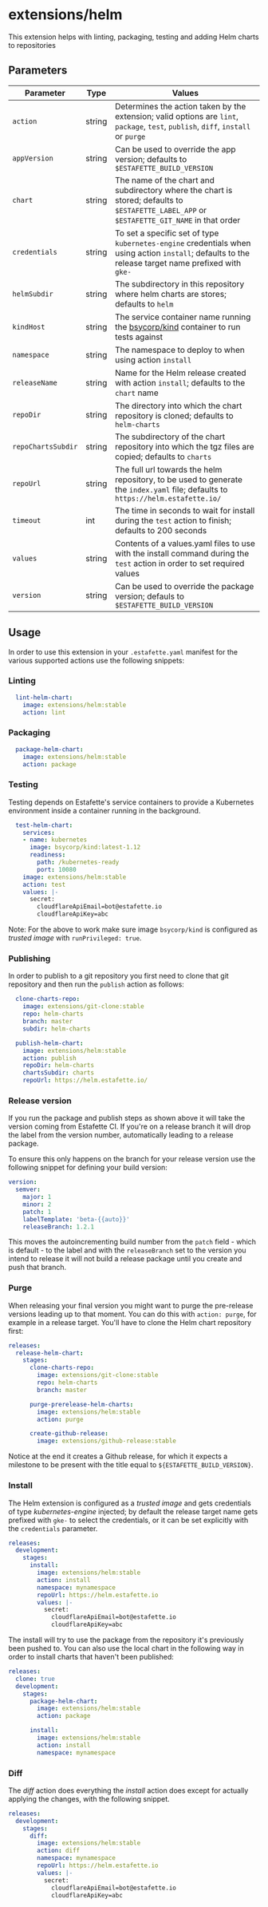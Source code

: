 # extensions/helm

This extension helps with linting, packaging, testing and adding Helm charts to repositories

## Parameters

| Parameter             | Type   | Values                                                                                                                                              |
| --------------------- | ------ | --------------------------------------------------------------------------------------------------------------------------------------------------- |
| `action`              | string | Determines the action taken by the extension; valid options are `lint`, `package`, `test`, `publish`, `diff`, `install` or `purge`                  |
| `appVersion`          | string | Can be used to override the app version; defaults to `$ESTAFETTE_BUILD_VERSION`                                                                     |
| `chart`               | string | The name of the chart and subdirectory where the chart is stored; defaults to `$ESTAFETTE_LABEL_APP` or `$ESTAFETTE_GIT_NAME` in that order         |
| `credentials`         | string | To set a specific set of type `kubernetes-engine` credentials when using action `install`; defaults to the release target name prefixed with `gke-` |
| `helmSubdir`          | string | The subdirectory in this repository where helm charts are stores; defaults to `helm`                                                                |
| `kindHost`            | string | The service container name running the [bsycorp/kind](https://hub.docker.com/r/bsycorp/kind) container to run tests against                         |
| `namespace`           | string | The namespace to deploy to when using action `install`                                                                                              |
| `releaseName`         | string | Name for the Helm release created with action `install`; defaults to the `chart` name                                                               |
| `repoDir`             | string | The directory into which the chart repository is cloned; defaults to `helm-charts`                                                                  |
| `repoChartsSubdir`    | string | The subdirectory of the chart repository into which the tgz files are copied; defaults to `charts`                                                  |
| `repoUrl`             | string | The full url towards the helm repository, to be used to generate the `index.yaml` file; defaults to `https://helm.estafette.io/`                    |
| `timeout`             | int    | The time in seconds to wait for install during the `test` action to finish; defaults to 200 seconds                                                 |
| `values`              | string | Contents of a values.yaml files to use with the install command during the `test` action in order to set required values                            |
| `version`             | string | Can be used to override the package version; defauls to `$ESTAFETTE_BUILD_VERSION`                                                                  |

## Usage

In order to use this extension in your `.estafette.yaml` manifest for the various supported actions use the following snippets:

### Linting

```yaml
  lint-helm-chart:
    image: extensions/helm:stable
    action: lint
```

### Packaging

```yaml
  package-helm-chart:
    image: extensions/helm:stable
    action: package
```

### Testing

Testing depends on Estafette's service containers to provide a Kubernetes environment inside a container running in the background.

```yaml
  test-helm-chart:
    services:
    - name: kubernetes
      image: bsycorp/kind:latest-1.12
      readiness:
        path: /kubernetes-ready
        port: 10080
    image: extensions/helm:stable
    action: test
    values: |-
      secret:
        cloudflareApiEmail=bot@estafette.io
        cloudflareApiKey=abc
```

Note: For the above to work make sure image `bsycorp/kind` is configured as _trusted image_ with `runPrivileged: true`.

### Publishing

In order to publish to a git repository you first need to clone that git repository and then run the `publish` action as follows:

```yaml
  clone-charts-repo:
    image: extensions/git-clone:stable
    repo: helm-charts
    branch: master
    subdir: helm-charts

  publish-helm-chart:
    image: extensions/helm:stable
    action: publish
    repoDir: helm-charts
    chartsSubdir: charts
    repoUrl: https://helm.estafette.io/
```

### Release version

If you run the package and publish steps as shown above it will take the version coming from Estafette CI. If you're on a release branch it will drop the label from the version number, automatically leading to a release package.

To ensure this only happens on the branch for your release version use the following snippet for defining your build version:

```yaml
version:
  semver:
    major: 1
    minor: 2
    patch: 1
    labelTemplate: 'beta-{{auto}}'
    releaseBranch: 1.2.1
```

This moves the autoincrementing build number from the `patch` field - which is default - to the label and with the `releaseBranch` set to the version you intend to release it will not build a release package until you create and push that branch.

### Purge

When releasing your final version you might want to purge the pre-release versions leading up to that moment. You can do this with `action: purge`, for example in a release target. You'll have to clone the Helm chart repository first:

```yaml
releases:
  release-helm-chart:
    stages:
      clone-charts-repo:
        image: extensions/git-clone:stable
        repo: helm-charts
        branch: master

      purge-prerelease-helm-charts:
        image: extensions/helm:stable
        action: purge

      create-github-release:
        image: extensions/github-release:stable
```

Notice at the end it creates a Github release, for which it expects a milestone to be present with the title equal to `${ESTAFETTE_BUILD_VERSION}`.

### Install

The Helm extension is configured as a _trusted image_ and gets credentials of type _kubernetes-engine_ injected; by default the release target name gets prefixed with `gke-` to select the credentials, or it can be set explicitly with the `credentials` parameter.

```yaml
releases:
  development:
    stages:
      install:
        image: extensions/helm:stable
        action: install
        namespace: mynamespace
        repoUrl: https://helm.estafette.io
        values: |-
          secret:
            cloudflareApiEmail=bot@estafette.io
            cloudflareApiKey=abc
```

The install will try to use the package from the repository it's previously been pushed to. You can also use the local chart in the following way in order to install charts that haven't been published:

```yaml
releases:
  clone: true
  development:
    stages:
      package-helm-chart:
        image: extensions/helm:stable
        action: package

      install:
        image: extensions/helm:stable
        action: install
        namespace: mynamespace
```

### Diff

The _diff_ action does everything the _install_ action does except for actually applying the changes, with the following snippet.

```yaml
releases:
  development:
    stages:
      diff:
        image: extensions/helm:stable
        action: diff
        namespace: mynamespace
        repoUrl: https://helm.estafette.io
        values: |-
          secret:
            cloudflareApiEmail=bot@estafette.io
            cloudflareApiKey=abc
```
